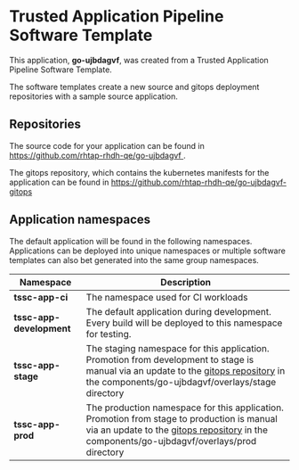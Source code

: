 # Trusted Application Pipeline Software Template

This application, **go-ujbdagvf**, was created from a Trusted Application Pipeline Software Template.

The software templates create a new source and gitops deployment repositories with a sample source application. 

## Repositories

The source code for your application can be found in [https://github.com/rhtap-rhdh-qe/go-ujbdagvf ](https://github.com/rhtap-rhdh-qe/go-ujbdagvf ).
 
The gitops repository, which contains the kubernetes manifests for the application can be found in 
[https://github.com/rhtap-rhdh-qe/go-ujbdagvf-gitops ](https://github.com/rhtap-rhdh-qe/go-ujbdagvf-gitops ) 

## Application namespaces 

The default application will be found in the following namespaces. Applications can be deployed into unique namespaces or multiple software templates can also bet generated into the same group namespaces.  

|  Namespace   |  Description   |  
| -------- | -------- |
| **tssc-app-ci** | The namespace used for CI workloads |
| **tssc-app-development** | The default application during development. Every build will be deployed to this namespace for testing. |
| **tssc-app-stage** | The staging namespace for this application. Promotion from development to stage is manual via an update to the [gitops repository](https://github.com/rhtap-rhdh-qe/go-ujbdagvf-gitops ) in the components/go-ujbdagvf/overlays/stage directory |
| **tssc-app-prod** | The production namespace for this application. Promotion from stage to production is manual via an update to the [gitops repository](https://github.com/rhtap-rhdh-qe/go-ujbdagvf-gitops ) in the components/go-ujbdagvf/overlays/prod directory |
